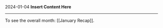 2024-01-04
__Insert Content Here__
_______________________
To see the overall month: [[January Recap]].